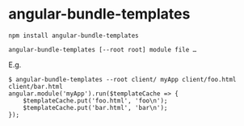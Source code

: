 # angular-bundle-templates

```
npm install angular-bundle-templates
```

```
angular-bundle-templates [--root root] module file …
```

E.g.

```
$ angular-bundle-templates --root client/ myApp client/foo.html client/bar.html
angular.module('myApp').run($templateCache => {
	$templateCache.put('foo.html', 'foo\n');
	$templateCache.put('bar.html', 'bar\n');
});
```
